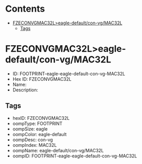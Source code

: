 



Contents
========

* [FZECONVGMAC32L>eagle-default/con-vg/MAC32L](#fzeconvgmac32leagle-defaultcon-vgmac32l)
	* [Tags](#tags)

# FZECONVGMAC32L>eagle-default/con-vg/MAC32L

- ID: FOOTPRINT-eagle-eagle-default-con-vg-MAC32L
- Hex ID: FZECONVGMAC32L
- Name: 
- Description: 

## Tags

- hexID: FZECONVGMAC32L
- oompType: FOOTPRINT
- oompSize: eagle
- oompColor: eagle-default
- oompDesc: con-vg
- oompIndex: MAC32L
- oompName: eagle-default/con-vg/MAC32L
- oompID: FOOTPRINT-eagle-eagle-default-con-vg-MAC32L
